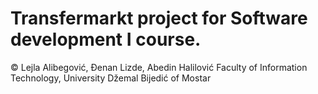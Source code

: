 # Transfermarkt project for Software development I course. 


© Lejla Alibegović, Đenan Lizde, Abedin Halilović
Faculty of Information Technology, University Džemal Bijedić of Mostar
